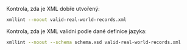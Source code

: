 Kontrola, zda je XML dobře utvořený:
```bash
xmllint --noout valid-real-world-records.xml
```

Kontrola, zda je XML validní podle dané definice jazyka:
```bash
xmllint --noout --schema schema.xsd valid-real-world-records.xml
```